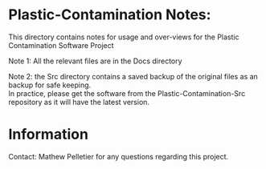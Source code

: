 # Plastic-Contamination Notes:
This directory contains notes for usage and over-views for the Plastic Contamination Software Project  
  
Note 1: All the relevant files are in the Docs directory  
  
Note 2: the Src directory contains a saved backup of the original files as an backup for safe keeping.  
In practice, please get the software from the Plastic-Contamination-Src repository as it will have the latest version.
  
# Information
Contact: Mathew Pelletier for any questions regarding this project.


